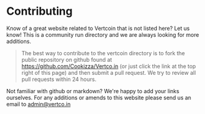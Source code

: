 # Contributing

Know of a great website related to Vertcoin that is not listed here? Let us know! This is a community run directory and we are always looking for more additions.

> The best way to contribute to the vertcoin directory is to fork the public repository on github found at https://github.com/Cookizza/Vertco.in (or just click the link at the top right of this page) and then submit a pull request.
We try to review all pull requests within 24 hours.

Not familiar with github or markdown? We're happy to add your links ourselves. For any additions or amends to this website please send us an email to [admin@vertco.in](mailto:admin@vertco.in?subject=directory%20submission)
